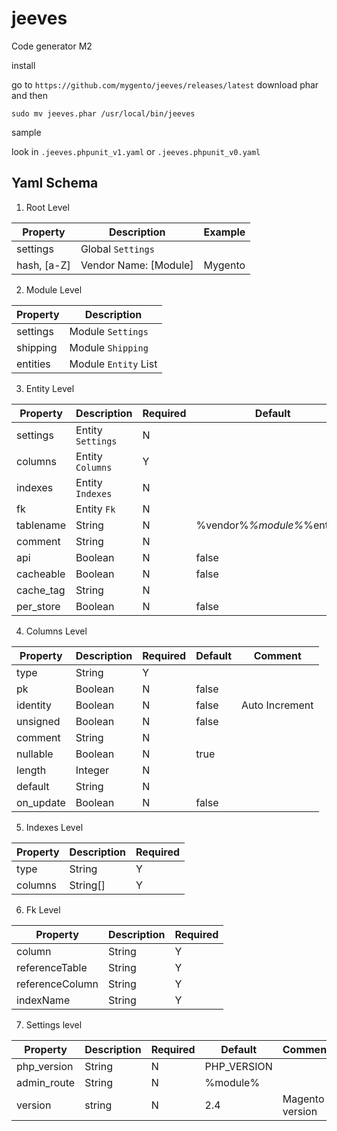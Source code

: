 # jeeves
Code generator M2


install

go to ```https://github.com/mygento/jeeves/releases/latest``` download phar and then
```
sudo mv jeeves.phar /usr/local/bin/jeeves
```


sample

look in ```.jeeves.phpunit_v1.yaml``` or ```.jeeves.phpunit_v0.yaml```



## Yaml Schema

1. Root Level

| Property | Description | Example |
|--|--|--|
| settings | Global ```Settings```  |
| hash, [a-Z] | Vendor Name: [Module] | Mygento


2. Module Level

| Property | Description |
|--|--|
| settings | Module ```Settings``` |
| shipping | Module ```Shipping``` |
| entities | Module ```Entity```  List |


3. Entity Level

| Property | Description | Required | Default |
| -- | -- | -- | -- |
| settings | Entity ```Settings``` | N
| columns | Entity ```Columns``` | Y
| indexes | Entity ```Indexes``` | N
| fk | Entity ```Fk``` | N
| tablename | String | N | %vendor%_%module%_%entity%
| comment | String | N
| api | Boolean | N | false
| cacheable | Boolean | N | false
| cache_tag | String | N
| per_store | Boolean | N | false


4. Columns Level

| Property | Description | Required | Default | Comment |
| -- | -- | -- | -- | -- |
| type | String | Y |
| pk | Boolean | N | false |
| identity | Boolean | N | false | Auto Increment
| unsigned | Boolean | N | false |
| comment | String | N |
| nullable | Boolean | N | true |
| length | Integer | N |
| default | String | N |
| on_update | Boolean | N | false |

5. Indexes Level

| Property | Description | Required |
| -- | -- | -- |
| type | String | Y |
| columns | String[] | Y |

6. Fk Level

| Property | Description | Required |
| -- | -- | -- |
| column | String | Y |
| referenceTable | String | Y |
| referenceColumn | String | Y |
| indexName | String | Y |

7. Settings level

| Property | Description | Required | Default | Comment |
| -- | -- | -- | -- | -- |
| php_version | String | N | PHP_VERSION
| admin_route | String | N | %module%
| version | string | N | 2.4 | Magento version